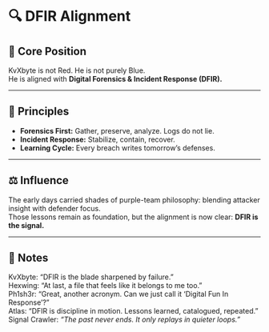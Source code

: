 # 🔍 DFIR Alignment

## 📌 Core Position
KvXbyte is not Red. He is not purely Blue.  
He is aligned with **Digital Forensics & Incident Response (DFIR).**  

---

## 🧩 Principles
- **Forensics First:** Gather, preserve, analyze. Logs do not lie.  
- **Incident Response:** Stabilize, contain, recover.  
- **Learning Cycle:** Every breach writes tomorrow’s defenses.  

---

## ⚖️ Influence
The early days carried shades of purple-team philosophy: blending attacker insight with defender focus.  
Those lessons remain as foundation, but the alignment is now clear: **DFIR is the signal.**  

---

## 📒 Notes
KvXbyte: “DFIR is the blade sharpened by failure.”  
Hexwing: “At last, a file that feels like it belongs to me too.”  
Ph1sh3r: “Great, another acronym. Can we just call it ‘Digital Fun In Response’?”  
Atlas: “DFIR is discipline in motion. Lessons learned, catalogued, repeated.”  
Signal Crawler: *“The past never ends. It only replays in quieter loops.”*  
